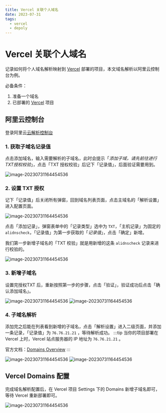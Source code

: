 ```yaml
---
title: Vercel 关联个人域名
date: 2023-07-31
tags:
  - vercel
  - depoly
---
```


# Vercel 关联个人域名

记录如何将个人域名解析映射到 [Vercel](https://vercel.com/) 部署的项目，本文域名解析以阿里云控制台为例。

必备条件：
1. 准备一个域名
2. 已部署的 [Vercel](https://vercel.com/) 项目

## 阿里云控制台
登录阿里云[云解析控制台](https://dns.console.aliyun.com/#/dns/domainList)
### 1. 获取子域名记录值

点击添加域名，输入需要解析的子域名，此时会提示「*添加子域，请先前往进行TXT授权校验*」，点击「TXT 授权校验」后记下「记录值」，后面验证需要用到。

![image-20230731164454536](/images/vercel_domain/Snipaste_2023-07-31_17-47-32.png)

### 2. 设置 TXT 授权
记下「记录值」后关闭所有弹窗，回到域名列表页面，点击主域名的「解析设置」进入配置页面。

![image-20230731164454536](/images/vercel_domain/20230731-175501.jpg)

点击「添加记录」，弹窗表单中的「记录类型」选中为 `TXT`，「主机记录」为固定的 `alidnscheck`，「记录值」为第一步获取的「*记录值*」，点击「确定」新增。

我们第一步新增子域名的「TXT 校验」就是用新增的这条 `alidnscheck` 记录来进行校验的。

![image-20230731164454536](/images/vercel_domain/20230731-180158.jpg)

### 3. 新增子域名

设置完授权TXT 后，重新按照第一步的步骤，点击「验证」，验证成功后点击「确认添加域名」。

![image-20230731164454536](/images/vercel_domain/20230731-180548.jpg)
![image-20230731164454536](/images/vercel_domain/20230731-180702.jpg)

### 4. 子域名解析

添加完之后能在列表看到新增的子域名，点击「解析设置」进入二级页面，并添加一条记录，「记录值」为 `76.76.21.21` ，等待解析成功。
:::tip
当你的项目部署在 Vercel 上时，Vercel 站点服务器的 IP 地址为 `76.76.21.21` 。

官方文档：[Domains Overview](https://vercel.com/docs/concepts/projects/domains)
:::

![image-20230731164454536](/images/vercel_domain/Snipaste_2023-07-31_18-08-34.png)
![image-20230731164454536](/images/vercel_domain/20230731-181431.jpg)


## Vercel Domains 配置

完成域名解析配置后，在 Vercel 项目 Settings 下的 Domains 新增子域名即可，等待 Vercel 重新部署即可。

![image-20230731164454536](/images/vercel_domain/20230731-181650.jpg)

<Comments />